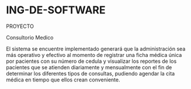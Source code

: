 # ING-DE-SOFTWARE
PROYECTO
 
Consultorio Medico

El sistema se encuentre implementado generará que la administración sea más operativo y efectivo al momento de registrar una ficha médica única por pacientes con su número de cedula y visualizar los reportes de los pacientes que se atienden diariamente y mensualmente con el fin de determinar los diferentes tipos de consultas, pudiendo agendar la cita médica en tiempo que ellos crean conveniente.  
